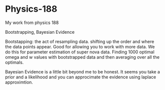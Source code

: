 # Physics-188
My work from physics 188

Bootstrapping, Bayesian Evidence

Bootstapping: the act of resampling data. shifting up the order and where the data points appear.
  Good for allowing you to work with more data. We do this for parameter estimation of super nova data. Finding 1000 optimal omega and w values with bootstrapped data and then averaging over all the optimals.
  
  Bayesian Evidence is a little bit beyond me to be honest. It seems you take a prior and a likelihood and you can approcimate the evidence using laplace approximtion. 
